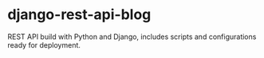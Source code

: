# django-rest-api-blog
REST API build with Python and Django, includes scripts and configurations ready for deployment.
